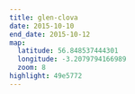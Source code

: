 ```yaml
---
title: glen-clova
date: 2015-10-10
end_date: 2015-10-12
map:
  latitude: 56.848537444301
  longitude: -3.2079794166989
  zoom: 8
highlight: 49e5772
---
```

